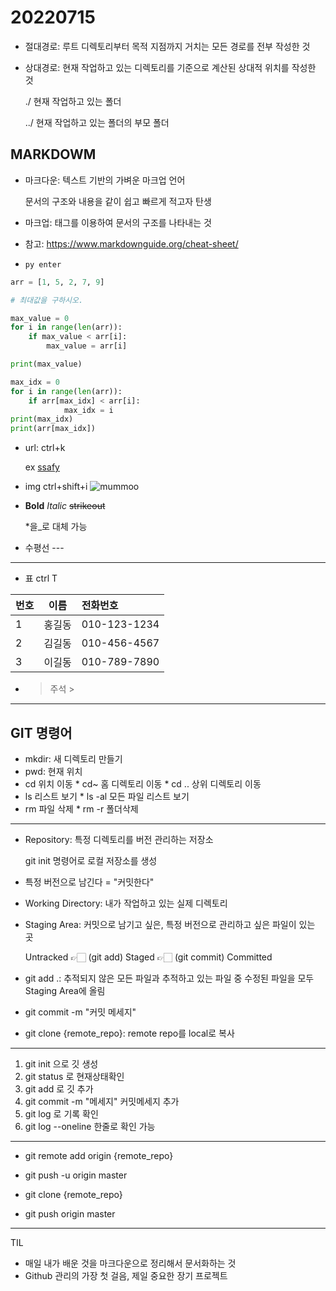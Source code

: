 # 20220715

- 절대경로: 루트 디렉토리부터 목적 지점까지 거치는 모든 경로를 전부 작성한 것

- 상대경로: 현재 작업하고 있는 디렉토리를 기준으로 계산된 상대적 위치를 작성한 것

  ./ 현재 작업하고 있는 폴더

  ../ 현재 작업하고 있는 폴더의 부모 폴더




## MARKDOWM
- 마크다운: 텍스트 기반의 가벼운 마크업 언어

  문서의 구조와 내용을 같이 쉽고 빠르게 적고자 탄생

- 마크업: 태그를 이용하여 문서의 구조를 나타내는 것

- 참고: https://www.markdownguide.org/cheat-sheet/



- ```py enter ```

```python
arr = [1, 5, 2, 7, 9]

# 최대값을 구하시오.

max_value = 0
for i in range(len(arr)):
    if max_value < arr[i]:
        max_value = arr[i]

print(max_value)

max_idx = 0
for i in range(len(arr)):
    if arr[max_idx] < arr[i]:
            max_idx = i
print(max_idx)
print(arr[max_idx])
```



- url: ctrl+k []()

  ex [ssafy](https://ssafy.com)

- img ctrl+shift+i  ![mummoo](https://cdn.pixabay.com/photo/2019/07/30/05/53/dog-4372036_960_720.jpg)



- **Bold** *Italic* ~~strikeout~~

  *을_로 대체 가능

- 수평선 ---

---

- 표 ctrl T

| 번호 |  이름  | 전화번호     |
| :--- | :----: | :----------- |
| 1    | 홍길동 | 010-123-1234 |
| 2    | 김길동 | 010-456-4567 |
| 3    | 이길동 | 010-789-7890 |

- > 주석 >



---
## GIT 명령어
- mkdir: 새 디렉토리 만들기
- pwd: 현재 위치
- cd 위치 이동 * cd~ 홈 디렉토리 이동 * cd .. 상위 디렉토리 이동
- ls 리스트 보기 * ls -al 모든 파일 리스트 보기
- rm 파일 삭제 * rm -r 폴더삭제

---

- Repository: 특정 디렉토리를 버전 관리하는 저장소

  git init 명령어로 로컬 저장소를 생성

- 특정 버전으로 남긴다 = "커밋한다"

- Working Directory: 내가 작업하고 있는 실제 디렉토리

- Staging Area: 커밋으로 남기고 싶은, 특정 버전으로 관리하고 싶은 파일이 있는 곳

  Untracked 👉🏻 (git add) Staged 👉🏻 (git commit) Committed

- git add .: 추적되지 않은 모든 파일과 추적하고 있는 파일 중 수정된 파일을 모두  Staging Area에 올림

- git commit -m "커밋 메세지"

- git clone {remote_repo}: remote repo를 local로 복사

---

  
1. git init 으로 깃 생성
2. git status 로 현재상태확인
3. git add 로 깃 추가
4. git commit -m "메세지" 커밋메세지 추가
5. git log 로 기록 확인
6. git log --oneline 한줄로 확인 가능

---
- git remote add origin {remote_repo}
- git push -u origin master

- git clone {remote_repo}
- git push origin master

---

TIL

- 매일 내가 배운 것을 마크다운으로 정리해서 문서화하는 것
- Github 관리의 가장 첫 걸음, 제일 중요한 장기 프로젝트